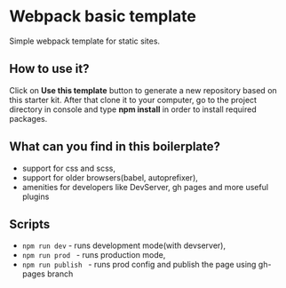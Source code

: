 # Webpack basic template

Simple webpack template for static sites.

## How to use it?

Click on **Use this template** button to generate a new repository based on this starter kit. After that clone it to your computer, go to the project directory in console and type **npm install** in order to install required packages.

## What can you find in this boilerplate?

* support for css and scss,
* support for older browsers(babel, autoprefixer),
* amenities for developers like DevServer, gh pages and more useful plugins

## Scripts
* ` npm run dev ` - runs development mode(with devserver),
* ` npm run prod  ` - runs production mode,
* ` npm run publish  ` - runs prod config and publish the page using gh-pages branch